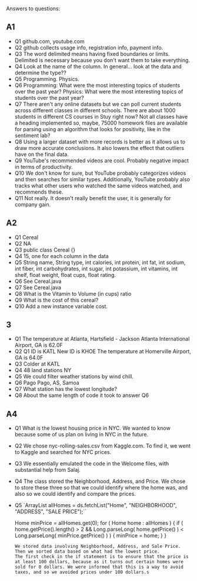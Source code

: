 Answers to questions:
## A1
  * Q1  github.com, youtube.com
  * Q2  github collects usage info, registration info, payment info.
  * Q3  The word delimited means having fixed boundaries or limits.
      Delimited is necessary because you don't want them to take everything.
  * Q4  Look at the name of the column. In general... look at the data and determine the type??
  * Q5  Programming. Physics.
  * Q6  Programming: What were the most interesting topics of students over the past year? Physics: What were the most interesting topics of students over the past year?  
  * Q7  There aren't any online datasets but we can poll current students across different classes in different schools. There are about 1000 students in different CS courses in Stuy right now? Not all classes have a heading implemented so, maybe, 75000 homework files are available for parsing using an algorithm that looks for positivity, like in the sentiment lab?
  * Q8  Using a larger dataset with more records is better as it allows us to draw more accurate conclusions. It also lowers the effect that outliers have on the final data.
  * Q9  YouTube's recommended videos are cool. Probably negative impact in terms of productivity.
  * Q10 We don't know for sure, but YouTube probably categorizes videos and then searches for similar types.
      Additionally, YouTube probably also tracks what other users who watched the same videos watched, and recommends these.
  * Q11 Not really. It doesn't really benefit the user, it is generally for company gain.

## A2
  * Q1  Cereal
  * Q2  NA
  * Q3  public class Cereal {}
  * Q4  15, one for each column in the data
  * Q5  String name, String type, int calories, int protein, int fat, int sodium, int fiber, int carbohydrates, int sugar, int potassium, int vitamins, int shelf, float weight, float cups, float rating.
  * Q6  See Cereal.java
  * Q7  See Cereal.java
  * Q8  What is the Vitamin to Volume (in cups) ratio
  * Q9  What is the cost of this cereal?
  * Q10 Add a new instance variable cost.

## 3
  * Q1  The temperature at Atlanta, Hartsfield - Jackson Atlanta International Airport, GA is 62.0F
  * Q2  Q1 ID is KATL
      New ID is KHOE
      The temperature at Homerville Airport, GA is 64.0F
  * Q3  Colder at KATL
  * Q4  48 land stations NY
  * Q5  We could filter weather stations by wind chill.
  * Q6  Pago Pago, AS, Samoa
  * Q7  What station has the lowest longitude?
  * Q8  About the same length of code it took to answer Q6

## A4
  * Q1  What is the lowest housing price in NYC. We wanted to know because some of us plan on living in NYC in the future.
  * Q2  We chose nyc-rolling-sales.csv from Kaggle.com. To find it, we went to Kaggle and searched for NYC prices.
  * Q3  We essentially emulated the code in the Welcome files, with substantial help from Salaj.
  * Q4  The class stored the Neighborhood, Address, and Price. We chose to store these three so that we could identify where the home was, and also so we could identify and compare the prices.
  * Q5  `ArrayList<Home> allHomes = ds.fetchList("Home", "NEIGHBORHOOD", "ADDRESS", "SALE PRICE");``

      Home minPrice = allHomes.get(0);
      for ( Home home : allHomes ) {
        if ( home.getPrice().length() > 2 && Long.parseLong( home.getPrice() ) < Long.parseLong( minPrice.getPrice() ) ) {
          minPrice = home;
        }
      }
      ```
      We stored data involving Neighborhood, Address, and Sale Price. Then we sorted data based on what had the lowest price.
      The first check in the if statement is to ensure that the price is at least 100 dollars, because as it turns out certain homes were sold for 0 dollars. We were informed that this is a way to avoid taxes, and so we avoided prices under 100 dollars.s
